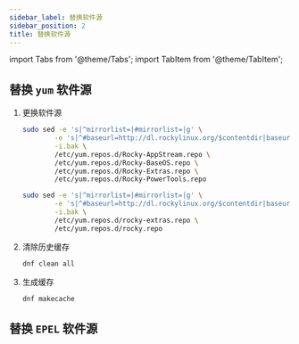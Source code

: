 ```yaml
---
sidebar_label: 替换软件源
sidebar_position: 2
title: 替换软件源
---
```


import Tabs from '@theme/Tabs';
import TabItem from '@theme/TabItem';

## 替换 `yum` 软件源

1. 更换软件源
    <Tabs>
    <TabItem value='RockyLinux8' label='RockyLinux8' default>

    ```bash
    sudo sed -e 's|^mirrorlist=|#mirrorlist=|g' \
            -e 's|^#baseurl=http://dl.rockylinux.org/$contentdir|baseurl=https://mirrors.cernet.edu.cn/rocky|g' \
            -i.bak \
            /etc/yum.repos.d/Rocky-AppStream.repo \
            /etc/yum.repos.d/Rocky-BaseOS.repo \
            /etc/yum.repos.d/Rocky-Extras.repo \
            /etc/yum.repos.d/Rocky-PowerTools.repo
    ```
    </TabItem>
    <TabItem value='RockyLinux9' label='RockyLinux9' default>

    ```bash
    sudo sed -e 's|^mirrorlist=|#mirrorlist=|g' \
            -e 's|^#baseurl=http://dl.rockylinux.org/$contentdir|baseurl=https://mirrors.cernet.edu.cn/rocky|g' \
            -i.bak \
            /etc/yum.repos.d/rocky-extras.repo \
            /etc/yum.repos.d/rocky.repo
    ```
    </TabItem>
    </Tabs>



2. 清除历史缓存
    ```bash
    dnf clean all
    ```

3. 生成缓存
    ```bash
    dnf makecache
    ```

## 替换 `EPEL` 软件源